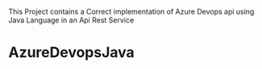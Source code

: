 This Project contains a Correct implementation of Azure Devops api using Java Language in an Api Rest Service


# AzureDevopsJava
